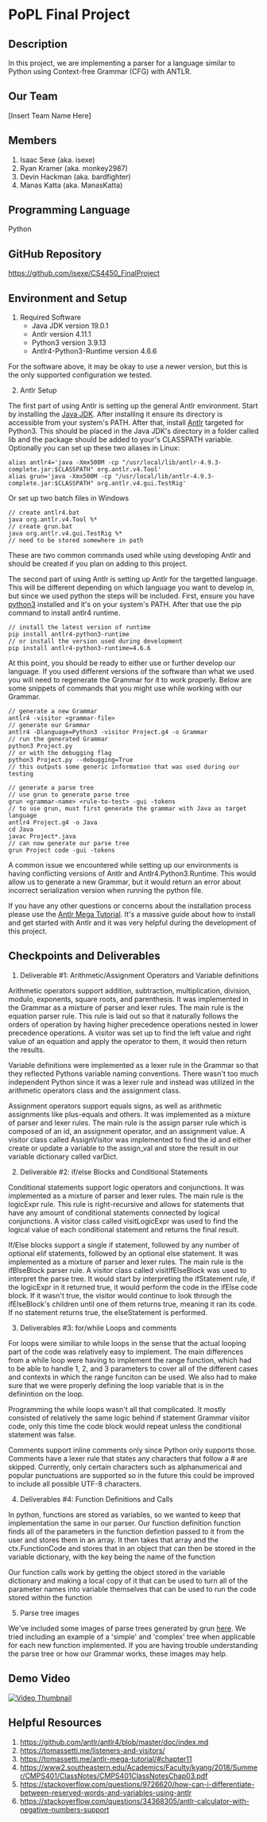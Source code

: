 # PoPL Final Project

## Description 

In this project, we are implementing a parser for a language similar to Python using Context-free Grammar (CFG) with ANTLR.

## Our Team

[Insert Team Name Here]

## Members

1. Isaac Sexe (aka. isexe)
2. Ryan Kramer (aka. monkey2987)
3. Devin Hackman (aka. bardfighter)
4. Manas Katta (aka. ManasKatta)

## Programming Language

Python

## GitHub Repository

<https://github.com/isexe/CS4450_FinalProject> 

## Environment and Setup

1. Required Software
	* Java JDK version 19.0.1
	* Antlr version 4.11.1
	* Python3 version 3.9.13
	* Antlr4-Python3-Runtime version 4.6.6

For the software above, it may be okay to use a newer version, but this is the only supported configuration we tested.

2. Antlr Setup

The first part of using Antlr is setting up the general Antlr environment.  Start by installing the [Java JDK](https://www.oracle.com/java/technologies/downloads/).  After installing it ensure its directory is accessible from your system's PATH.  After that, install [Antlr](https://www.antlr.org/download.html) targeted for Python3.  This should be placed in the Java JDK's directory in a folder called lib and the package should be added to your's CLASSPATH variable.  Optionally you can set up these two aliases in Linux:
```
alias antlr4='java -Xmx500M -cp "/usr/local/lib/antlr-4.9.3-complete.jar:$CLASSPATH" org.antlr.v4.Tool'
alias grun='java -Xmx500M -cp "/usr/local/lib/antlr-4.9.3-complete.jar:$CLASSPATH" org.antlr.v4.gui.TestRig'
```
Or set up two batch files in Windows
```
// create antlr4.bat  
java org.antlr.v4.Tool %* 
// create grun.bat  
java org.antlr.v4.gui.TestRig %*
// need to be stored somewhere in path
```
These are two common commands used while using developing Antlr and should be created if you plan on adding to this project.

The second part of using Antlr is setting up Antlr for the targetted language.  This will be different depending on which language you want to develop in, but since we used python the steps will be included.  First, ensure you have [python3](https://www.python.org/downloads/) installed and it's on your system's PATH.  After that use the pip command to install antlr4 runtime.
```
// install the latest version of runtime
pip install antlr4-python3-runtime
// or install the version used during development
pip install antlr4-python3-runtime=4.6.6
```

At this point, you should be ready to either use or further develop our language.  If you used different versions of the software than what we used you will need to regenerate the Grammar for it to work properly.  Below are some snippets of commands that you might use while working with our Grammar.
```
// generate a new Grammar
antlr4 -visitor <grammar-file>
// generate our Grammar
antlr4 -Dlanguage=Python3 -visitor Project.g4 -o Grammar
// run the generated Grammar
python3 Project.py
// or with the debugging flag
python3 Project.py --debugging=True
// this outputs some generic information that was used during our testing

// generate a parse tree
// use grun to generate parse tree
grun <grammar-name> <rule-to-test> -gui -tokens
// to use grun, must first generate the grammar with Java as target language
antlr4 Project.g4 -o Java
cd Java
javac Project*.java
// can now generate our parse tree
grun Project code -gui -tokens
```

A common issue we encountered while setting up our environments is having conflicting versions of Antlr and Antlr4.Python3.Runtime.  This would allow us to generate a new Grammar, but it would return an error about incorrect serialization version when running the python file.

If you have any other questions or concerns about the installation process please use the [Antlr Mega Tutorial](https://tomassetti.me/antlr-mega-tutorial/).  It's a massive guide about how to install and get started with Antlr and it was very helpful during the development of this project.

## Checkpoints and Deliverables

1. Deliverable #1: Arithmetic/Assignment Operators and Variable definitions

Arithmetic operators support addition, subtraction, multiplication, division, modulo, exponents, square roots, and parenthesis.  It was implemented in the Grammar as a mixture of parser and lexer rules.  The main rule is the equation parser rule.  This rule is laid out so that it naturally follows the orders of operation by having higher precedence operations nested in lower precedence operations.  A visitor was set up to find the left value and right value of an equation and apply the operator to them, it would then return the results.

Variable definitions were implemented as a lexer rule in the Grammar so that they reflected Pythons variable naming conventions.  There wasn't too much independent Python since it was a lexer rule and instead was utilized in the arithmetic operators class and the assignment class.

Assignment operators support equals signs, as well as arithmetic assignments like plus-equals and others.  It was implemented as a mixture of parser and lexer rules.  The main rule is the assign parser rule which is composed of an id, an assignment operator, and an assignment value.  A visitor class called AssignVisitor was implemented to find the id and either create or update a variable to the assign_val and store the result in our variable dictionary called varDict.

2. Deliverable #2: if/else Blocks and Conditional Statements

Conditional statements support logic operators and conjunctions.  It was implemented as a mixture of parser and lexer rules.  The main rule is the logicExpr rule.  This rule is right-recursive and allows for statements that have any amount of conditional statements connected by logical conjunctions.  A visitor class called visitLogicExpr was used to find the logical value of each conditional statement and returns the final result.

If/Else blocks support a single if statement, followed by any number of optional elif statements, followed by an optional else statement.  It was implemented as a mixture of parser and lexer rules.  The main rule is the ifBlseBlock parser rule.  A visitor class called visitIfElseBlock was used to interpret the parse tree.  It would start by interpreting the ifStatement rule, if the logicExpr in it returned true, it would perform the code in the ifElse code block.  If it wasn't true, the visitor would continue to look through the ifElseBlock's children until one of them returns true, meaning it ran its code.  If no statement returns true, the elseStatement is performed.

3. Deliverables #3: for/while Loops and comments

For loops were similiar to while loops in the sense that the actual looping part of the code was relatively easy to implement. The main differences from a while loop were having to implement the range function, which had to be able to handle 1, 2, and 3 parameters to cover all of the different cases and contexts in which the range funciton can be used. We also had to make sure that we were properly defining the loop variable that is in the definintion on the loop.

Programming the while loops wasn't all that complicated. It mostly consisted of relatively the same logic behind if statement Grammar visitor code, only this time the code block would repeat unless the conditional statement was false.

Comments support inline comments only since Python only supports those.  Comments have a lexer rule that states any characters that follow a # are skipped.  Currently, only certain characters such as alphanumerical and popular punctuations are supported so in the future this could be improved to include all possible UTF-8 characters.

4. Deliverables #4: Function Definitions and Calls

In python, functions are stored as variables, so we wanted to keep that implementation the same in our parser. Our function definition function finds all of the parameters in the function defintion passed to it from the user and stores them in an array. It then takes that array and the ctx.FunctionCode and stores that in an object that can then be stored in the variable dictionary, with the key being the name of the function

Our function calls work by getting the object stored in the variable dictionary and making a local copy of it that can be used to turn all of the parameter names into variable themselves that can be used to run the code stored within the function

5. Parse tree images

We've included some images of parse trees generated by grun [here](./Images/).  We tried including an example of a 'simple' and 'complex' tree when applicable for each new function implemented.  If you are having trouble understanding the parse tree or how our Grammar works, these images may help.

## Demo Video

[![Video Thumbnail](http://img.youtube.com/vi/YOUTUBE_VIDEO_ID_HERE/0.jpg)](http://www.youtube.com/watch?v=YOUTUBE_VIDEO_ID_HERE "PoPL Demo Video")

## Helpful Resources

1. <https://github.com/antlr/antlr4/blob/master/doc/index.md>
2. <https://tomassetti.me/listeners-and-visitors/>
3. <https://tomassetti.me/antlr-mega-tutorial/#chapter11>
4. <https://www2.southeastern.edu/Academics/Faculty/kyang/2018/Summer/CMPS401/ClassNotes/CMPS401ClassNotesChap03.pdf>
5. <https://stackoverflow.com/questions/9726620/how-can-i-differentiate-between-reserved-words-and-variables-using-antlr>
6. <https://stackoverflow.com/questions/34368305/antlr-calculator-with-negative-numbers-support>
